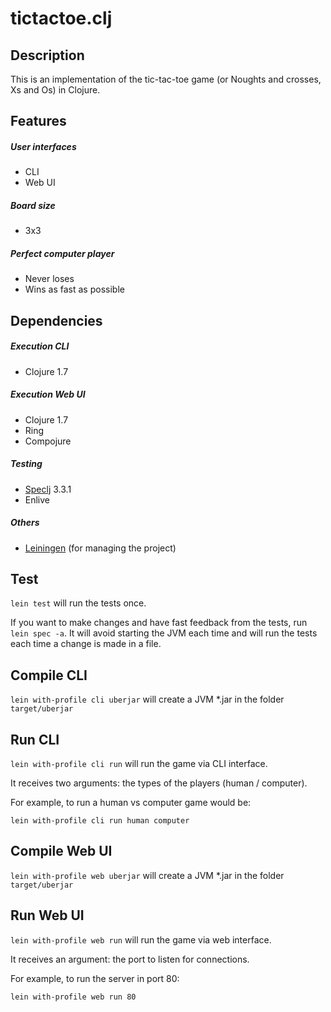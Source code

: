 # tictactoe.clj

## Description

This is an implementation of the tic-tac-toe game (or Noughts and crosses, Xs and Os) in Clojure.

## Features

##### User interfaces
* CLI
* Web UI

##### Board size
* 3x3

##### Perfect computer player
* Never loses
* Wins as fast as possible

## Dependencies

##### Execution CLI
* Clojure 1.7

##### Execution Web UI
* Clojure 1.7
* Ring
* Compojure

##### Testing
* [Speclj][speclj] 3.3.1
* Enlive

[speclj]: https://github.com/slagyr/speclj

##### Others
* [Leiningen][lein] (for managing the project)

[lein]: http://leiningen.org/

## Test

`lein test` will run the tests once.

If you want to make changes and have fast feedback from the tests, run `lein spec -a`. 
It will avoid starting the JVM each time and will run the tests each time a change is made in a file.

## Compile CLI

`lein with-profile cli uberjar` will create a JVM *.jar in the folder `target/uberjar`

## Run CLI

`lein with-profile cli run` will run the game via CLI interface.

It receives two arguments: the types of the players (human / computer).

For example, to run a human vs computer game would be:

`lein with-profile cli run human computer`

## Compile Web UI

`lein with-profile web uberjar` will create a JVM *.jar in the folder `target/uberjar`

## Run Web UI

`lein with-profile web run` will run the game via web interface.

It receives an argument: the port to listen for connections.

For example, to run the server in port 80:

`lein with-profile web run 80`
